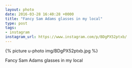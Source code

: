 ```yaml
---
layout: photo
date: 2016-03-28 16:40:28 +0000
title: "Fancy Sam Adams glasses in my local"
type: post
tags:
- instagram
instagram_url: https://www.instagram.com/p/BDgPX52ptxb/
---
```


{% picture u-photo img/BDgPX52ptxb.jpg %}

Fancy Sam Adams glasses in my local
